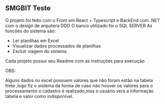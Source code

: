 ## SMGBIT Teste 

O projeto foi feito com o Front em React + Typescript e BackEnd com .NET com o design de arquitera DDD
O banco utilizado foi o SQL SERVER
As funcões do sistema são:

- Ler planilhas em Excel
- Visualizar dados processados de planilhas
- Excluir viagem do sistema


Cada projeto possui seu Readme com as instruções para execução


OBS:

Alguns dados no excel possuem valores que não foram estão na tabela frete ,logo fiz o sistema da forma de caso não houver os valores para o processamento o cadastro é realizado,mas o usuário verá a informação tabela e valor como indisponível.
